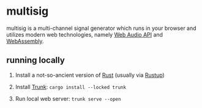# multisig

multisig is a multi-channel signal generator which runs in your browser and
utilizes modern web technologies, namely [Web Audio API][waapi] and
[WebAssembly][wasm].

[waapi]: https://developer.mozilla.org/en-US/docs/Web/API/Web_Audio_API
[wasm]: https://developer.mozilla.org/en-US/docs/WebAssembly

## running locally

1. Install a not-so-ancient version of [Rust][rust] (usually via
[Rustup][rustup])

1. Install [Trunk][trunk]: `cargo install --locked trunk`

1. Run local web server: `trunk serve --open`

[rust]: https://www.rust-lang.org
[rustup]: https://rustup.rs
[trunk]: https://trunkrs.dev
